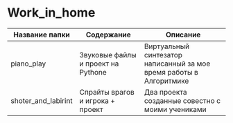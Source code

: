 # Work_in_home


Название папки      | Содержание                         | Описание
--------------------|------------------------------------|-------------
piano_play          | Звуковые файлы и проект на Pythone | Виртуальный синтезатор написанный за мое время работы в Алгоритмике
shoter_and_labirint | Спрайты врагов и игрока + проект   | Два проекта созданные совестно с моими учениками 
